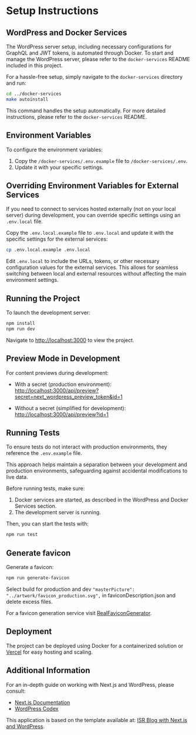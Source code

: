 # Setup Instructions

## WordPress and Docker Services

The WordPress server setup, including necessary configurations for GraphQL and JWT tokens, is automated through Docker. To start and manage the WordPress server, please refer to the `docker-services` README included in this project.

For a hassle-free setup, simply navigate to the `docker-services` directory and run:

```bash
cd ../docker-services
make autoinstall
```

This command handles the setup automatically. For more detailed instructions, please refer to the `docker-services` README.

## Environment Variables

To configure the environment variables:

1. Copy the `/docker-services/.env.example` file to `/docker-services/.env`.
2. Update it with your specific settings.

## Overriding Environment Variables for External Services

If you need to connect to services hosted externally (not on your local server) during development, you can override specific settings using an `.env.local` file.

Copy the `.env.local.example` file to `.env.local` and update it with the specific settings for the external services:

```bash
cp .env.local.example .env.local
```

Edit `.env.local` to include the URLs, tokens, or other necessary configuration values for the external services. This allows for seamless switching between local and external resources without affecting the main environment settings.

## Running the Project

To launch the development server:

```bash
npm install
npm run dev
```

Navigate to [http://localhost:3000](http://localhost:3000) to view the project.

## Preview Mode in Development

For content previews during development:

- With a secret (production environment):  
  [http://localhost:3000/api/preview?secret=next_wordpress_preview_token&id=1](http://localhost:3000/api/preview?secret=next_wordpress_preview_token&id=1)

- Without a secret (simplified for development):  
  [http://localhost:3000/api/preview?id=1](http://localhost:3000/api/preview?id=1)

## Running Tests

To ensure tests do not interact with production environments, they reference the `.env.example` file.

This approach helps maintain a separation between your development and production environments, safeguarding against accidental modifications to live data.

Before running tests, make sure:

1. Docker services are started, as described in the WordPress and Docker Services section.
2. The development server is running.

Then, you can start the tests with:

```bash
npm run test
```

## Generate favicon

Generate a favicon:
```bash
npm run generate-favicon
```

Select build for production and dev ```"masterPicture": "../artwork/favicon_production.svg",``` in faviconDescription.json and delete excess files.

For a favicon generation service visit [RealFaviconGenerator](https://realfavicongenerator.net/).

## Deployment

The project can be deployed using Docker for a containerized solution or [Vercel](https://vercel.com/) for easy hosting and scaling.

## Additional Information

For an in-depth guide on working with Next.js and WordPress, please consult:
- [Next.js Documentation](https://nextjs.org/docs)
- [WordPress Codex](https://codex.wordpress.org/)

This application is based on the template available at: [ISR Blog with Next.js and WordPress](https://vercel.com/templates/next.js/isr-blog-nextjs-wordpress).
